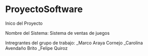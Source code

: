 # ProyectoSoftware

Inico del Proyecto 

Nombre del Sistema: Sistema de ventas de juegos

Intregrantes del grupo de trabajo: _Marco Araya Cornejo
                                   _Carolina Avendaño Brito
                                   _Felipe Quiroz
                                   
